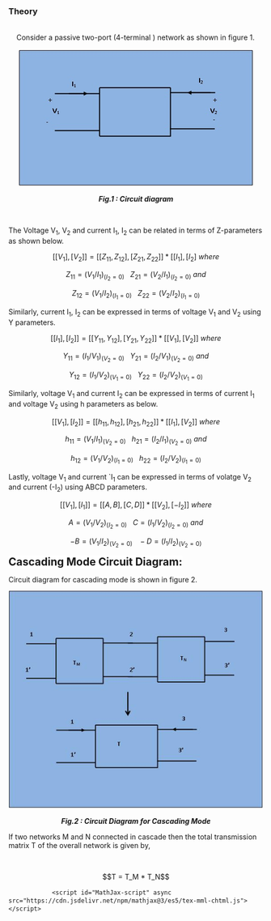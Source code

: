### Theory
<div>
<br>&nbsp;&nbsp;&nbsp;
 Consider a passive two-port (4-terminal ) network as shown in figure 1.<br><br>							
<div align="center">
<img src="images/main tp.jpg" />

***Fig.1 : Circuit diagram***
</div>
	<br>
<p>The Voltage V<sub>1</sub>, V<sub>2</sub> and current I<sub>1</sub>, I<sub>2</sub> can be related in terms of Z-parameters as shown below.</p>
															
$$ [[V_1], [V_2]] = [[Z_{11}, Z_{12}], [Z_{21}, Z_{22}]] * [[I_1] , [I_2] \ where $$
										
									
$$ Z_{11} = (V_1/I_1)_(I_2 = 0) \ \ \ Z_{21} = (V_2/I_1)_(I_2 = 0) \ and $$
										
$$Z_{12} = (V_1/I_2)_(I_1 = 0) \ \ \ Z_{22} = (V_2/I_2)_(I_1 = 0) $$
										

Similarly, current I<sub>1</sub>, I<sub>2</sub> can be expressed in terms of voltage V<sub>1</sub> and V<sub>2</sub> using Y parameters.
									
										
$$ [[I_1], [I_2]] = [[Y_{11}, Y_{12}], [Y_{21}, Y_{22}]] * [[V_1] , [V_2]] \ where $$
									
$$ Y_{11} = (I_1/V_1)_(V_2 = 0) \ \ \ Y_{21} = (I_2/V_1)_(V_2 = 0)  \ and $$
										
$$ Y_{12} = (I_1/V_2)_(V_1 = 0) \ \ \ Y_{22} = (I_2/V_2)_(V_1 = 0) $$
										
<p>Similarly,  voltage V<sub>1</sub> and current I<sub>2</sub> can be expressed in terms of current I<sub>1</sub> and voltage V<sub>2</sub> using h parameters as below.</p>
									
$$ [[V_1], [I_2]] = [[h_{11}, h_{12}], [h_{21}, h_{22}]] * [[I_1] , [V_2]] \ where $$
									
									 
$$ h_{11} = (V_1/I_1)_(V_2 = 0) \ \ \ h_{21} = (I_2/I_1)_(V_2 = 0) \ and $$
										
$$ h_{12} = (V_1/V_2)_(I_1 = 0) \ \ \ h_{22} = (I_2/V_2)_(I_1 = 0) $$ 
									
										
<p>Lastly, voltage V<sub>1</sub> and current `I<sub>1</sub> can be expressed in terms of volatge V<sub>2</sub> and current (-I<sub>2</sub>) using ABCD parameters.</p>
									
									
$$ [[V_1], [I_1]] = [[A, B], [C, D]] * [[V_2] , [-I_2]] \ where $$
	
									
$$A = (V_1/V_2)_(I_2 = 0) \ \ \ C = (I_1/V_2)_(I_2 = 0) \ and $$
	
$$ -B = (V_1/I_2)_(V_2 = 0) \ \ \ -D = (I_1/I_2)_(V_2 = 0) $$ 
	
									
<span style="background-color: rgb(255, 255, 255); font-size: 21px; "><b>Cascading Mode Circuit Diagram:</b></span>
<br>									
<p>Circuit diagram for cascading mode is shown in figure 2.</p>
<div align="center">
<img src="images/tp main 2.JPG" />
	
***Fig.2 : Circuit Diagram for Cascading Mode***
</div>
<p>If two networks M and N connected in cascade then the total transmission matrix T of the overall network is given by,</p>
<br>
<p style ="text-align:center;">
$$T = T_M * T_N$$
</p>
									
				<script id="MathJax-script" async src="https://cdn.jsdelivr.net/npm/mathjax@3/es5/tex-mml-chtml.js"></script>					
